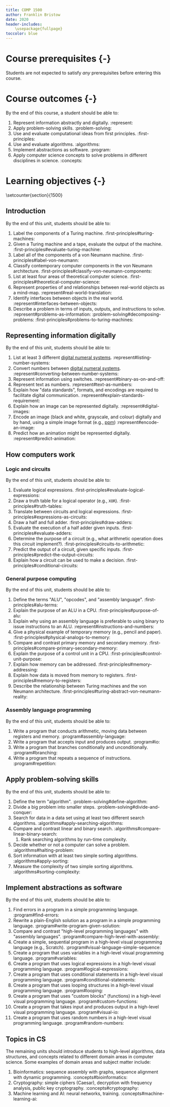 ```yaml
---
title: COMP 1500
author: Franklin Bristow
date: 2020
header-includes:
    \usepackage{fullpage}
toccolor: blue
---
```


Course prerequisites {-}
====================

Students are not expected to satisfy *any* prerequisites before entering this
course.

Course outcomes {-}
===============

By the end of this course, a student should be able to:

1. Represent information abstractly and digitally. :represent:
2. Apply problem-solving skills. :problem-solving:
3. Use and evaluate computational ideas from first principles.
   :first-principles:
4. Use and evaluate algorithms. :algorithms:
5. Implement abstractions as software. :program:
6. Apply computer science concepts to solve problems in different disciplines in
   science. :concepts:
   
Learning objectives {-}
=======================

\setcounter{section}{1500}

Introduction
------------

By the end of this unit, students should be able to:

1. Label the components of a Turing machine. :first-principles#turing-machines:
2. Given a Turing machine and a tape, evaluate the output of the machine.
   :first-principles#evaluate-turing-machine:
3. Label all of the components of a von Neumann machine.
   :first-principles#label-von-neumann:
4. Classify contemporary computer components in the von Neumann architecture.
   :first-principles#classify-von-neumann-components:
5. List at least four areas of theoretical computer science.
   :first-principles#theoretical-computer-science:
6. Represent properties of and relationships between real-world objects as a
   mind-map. :represent#real-world-translation:
7. Identify interfaces between objects in the real world.
   :represent#interfaces-between-objects: 
8. Describe a problem in terms of inputs, outputs, and instructions to solve.
   :represent#problems-as-information: :problem-solving#decomposing-problems:
   :first-principles#problems-to-turing-machines:
   
Representing information digitally
----------------------------------

By the end of this unit, students should be able to:

1. List at least 3 different [digital numeral systems].
   :represent#listing-number-systems:
2. Convert numbers between [digital numeral systems].
   :represent#converting-between-number-systems:
3. Represent information using switches. :represent#binary-as-on-and-off:
4. Represent text as numbers. :represent#text-as-numbers:
5. Explain how "data standards", formats, and encodings are required to
   facilitate digital communication. :represent#explain-standards-requirement:
6. Explain how an image can be represented digitally. :represent#digital-images:
7. Encode an image (black and white, grayscale, and colour) digitally and by
   hand, using a simple image format (e.g., [ppm]) :represent#encode-an-image:
8. Predict how an animation might be represented digitally.
   :represent#predict-animation:

[digital numeral systems]: https://en.wikipedia.org/wiki/Radix
[ppm]: https://en.wikipedia.org/wiki/Netpbm#File_formats

How computers work
------------------

### Logic and circuits

By the end of this unit, students should be able to:

1. Evaluate logical expressions. :first-principles#evaluate-logical-expressions:
2. Draw a truth table for a logical operator (e.g., `XOR`).
   :first-principles#truth-tables:
3. Translate between circuits and logical expressions.
   :first-principles#expressions-as-circuits:
4. Draw a half and full adder. :first-principles#draw-adders:
5. Evaluate the execution of a half adder given inputs.
   :first-principles#evaluate-adders:
6. Determine the purpose of a circuit (e.g., what arithmetic operation does this
   circuit implement?). :first-principles#circuits-to-arithmetic:
7. Predict the output of a circuit, given specific inputs.
   :first-principles#predict-the-output-circuits:
8. Explain how a circuit can be used to make a decision.
   :first-principles#conditional-circuits:

### General purpose computing

By the end of this unit, students should be able to:

1. Define the terms "ALU", "opcodes", and "assembly language".
   :first-principles#alu-terms:
2. Explain the purpose of an ALU in a CPU. :first-principles#purpose-of-alu:
3. Explain why using an assembly language is preferable to using binary to issue
   instructions to an ALU. :represent#instructions-and-numbers:
4. Give a physical example of temporary memory (e.g., pencil and paper).
   :first-principles#physical-analogs-to-memory:
5. Compare and contrast primary memory and secondary memory.
   :first-principles#compare-primary-secondary-memory:
6. Explain the purpose of a control unit in a CPU.
   :first-principles#control-unit-purpose:
7. Explain how memory can be addressed. :first-principles#memory-addressing:
8. Explain how data is moved from memory to registers.
   :first-principles#memory-to-registers:
9. Describe the relationship between Turing machines and the von Neumann
   architecture. :first-principles#turing-abstract-von-neumann-reality:
   
### Assembly language programming

By the end of this unit, students should be able to:

1. Write a program that conducts arithmetic, moving data between registers and
   memory. :program#assembly-language:
2. Write a program that accepts input and produces output. :program#io:
3. Write a program that branches conditionally and unconditionally.
   :program#branching:
4. Write a program that repeats a sequence of instructions. :program#repetition:

Apply problem-solving skills
----------------------------

By the end of this unit, students should be able to:

1. Define the term "algorithm". :problem-solving#define-algorithm:
2. Divide a big problem into smaller steps. :problem-solving#divide-and-conquer:
3. Search for data in a data set using at least two different search algorithms.
   :algorithms#apply-searching-algorithms:
4. Compare and contrast linear and binary search.
   :algorithms#compare-linear-binary-search:
    1. Rank searching algorithms by run-time complexity.
5. Decide whether or not a computer can solve a problem.
   :algorithms#halting-problem:
6. Sort information with at least two simple sorting algorithms.
   :algorithms#apply-sorting:
7. Measure the complexity of two simple sorting algorithms.
   :algorithms#sorting-complexity:

Implement abstractions as software
----------------------------------

By the end of this unit, students should be able to:

1.  Find errors in a program in a simple programming language.
    :program#find-errors:
2.  Rewrite a plain-English solution as a program in a simple programming
    language. :program#write-program-given-solution:
3.  Compare and contrast "high-level programming languages" with "assembly
    languages". :program#compare-high-level-with-assembly:
4.  Create a simple, sequential program in a high-level visual programming
    language (e.g., Scratch). :program#visual-language-simple-sequence:
5.  Create a program that uses variables in a high-level visual programming
    language. :program#variables:
6.  Create a program that uses logical expressions in a high-level visual
    programming language. :program#logical-expressions:
7.  Create a program that uses conditional statements in a high-level visual
    programming language. :program#conditional-statements:
8.  Create a program that uses looping structures in a high-level visual
    programming language. :program#looping:
9.  Create a program that uses "custom blocks" (functions) in a high-level visual
    programming language. :program#custom-functions:
10. Create a program that takes input and produces output in a high-level visual
    programming language. :program#visual-io:
11. Create a program that uses random numbers in a high-level visual programming
    language. :program#random-numbers:
    
Topics in CS
------------

The remaining units should introduce students to high-level algorithms, data
structures, and concepts related to different domain areas in computer science.
Some examples of domain areas and subject matter include:

1. Bioinformatics: sequence assembly with graphs, sequence alignment with
   dynamic programming. :concepts#bioinformatics:
2. Cryptography: simple ciphers (Caesar), decryption with frequency analysis,
   public key cryptography. :concepts#cryptography:
3. Machine learning and AI: neural networks, training.
   :concepts#machine-learning-ai:
   
